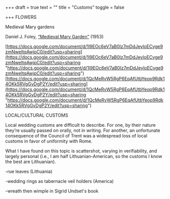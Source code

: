 +++
draft = true
text = ""
title = "Customs"
toggle = false

+++
FLOWERS

Medieval Mary gardens

Daniel J. Foley, [“Medieval Mary Garden”](https://udayton.edu/imri/mary/m/medieval-mary-garden.php) (1953)

[https://docs.google.com/document/d/1l9EOc6eV7aB0Iz7mDdJeyloECvge9zmNweItqAwjpC0/edit?usp=sharing](https://docs.google.com/document/d/1l9EOc6eV7aB0Iz7mDdJeyloECvge9zmNweItqAwjpC0/edit?usp=sharing "https://docs.google.com/document/d/1l9EOc6eV7aB0Iz7mDdJeyloECvge9zmNweItqAwjpC0/edit?usp=sharing")  
[https://docs.google.com/document/d/1QcMeRvW5RgP6EqAfUtbYeop9Rdk14OKk5RVgGvDgP2Y/edit?usp=sharing](https://docs.google.com/document/d/1QcMeRvW5RgP6EqAfUtbYeop9Rdk14OKk5RVgGvDgP2Y/edit?usp=sharing "https://docs.google.com/document/d/1QcMeRvW5RgP6EqAfUtbYeop9Rdk14OKk5RVgGvDgP2Y/edit?usp=sharing")

LOCAL/CULTURAL CUSTOMS

Local wedding customs are difficult to describe. For one, by their nature they’re usually passed on orally, not in writing. For another, an unfortunate consequence of the Council of Trent was a widespread loss of local customs in favor of uniformity with Rome.

What I have found on this topic is scattershot, varying in verifiability, and largely personal (i.e., I am half Lithuanian-American, so the customs I know the best are Lithuanian).

\-rue leaves (Lithuania)

\-wedding rings as tabernacle veil holders (America)

\-wreath then wimple in Sigrid Undset's book